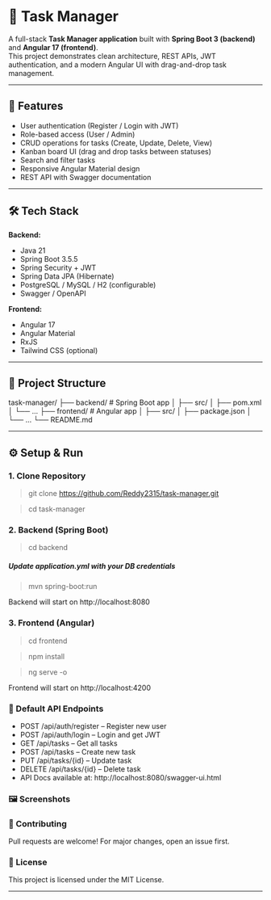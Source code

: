 # 📝 Task Manager

A full-stack **Task Manager application** built with **Spring Boot 3 (backend)** and **Angular 17 (frontend)**.  
This project demonstrates clean architecture, REST APIs, JWT authentication, and a modern Angular UI with drag-and-drop task management.

---

## 🚀 Features
- User authentication (Register / Login with JWT)
- Role-based access (User / Admin)
- CRUD operations for tasks (Create, Update, Delete, View)
- Kanban board UI (drag and drop tasks between statuses)
- Search and filter tasks
- Responsive Angular Material design
- REST API with Swagger documentation

---

## 🛠️ Tech Stack
**Backend:**
- Java 21
- Spring Boot 3.5.5
- Spring Security + JWT
- Spring Data JPA (Hibernate)
- PostgreSQL / MySQL / H2 (configurable)
- Swagger / OpenAPI

**Frontend:**
- Angular 17
- Angular Material
- RxJS
- Tailwind CSS (optional)

---

## 📂 Project Structure
task-manager/
├── backend/ # Spring Boot app
│ ├── src/
│ ├── pom.xml
│ └── ...
├── frontend/ # Angular app
│ ├── src/
│ ├── package.json
│ └── ...
└── README.md


---

## ⚙️ Setup & Run

### 1. Clone Repository

> git clone https://github.com/Reddy2315/task-manager.git

>cd task-manager

### 2. Backend (Spring Boot)
> cd backend
##### Update application.yml with your DB credentials
> mvn spring-boot:run

Backend will start on http://localhost:8080

### 3. Frontend (Angular)
> cd frontend

> npm install

> ng serve -o

Frontend will start on http://localhost:4200

### 🔑 Default API Endpoints

- POST /api/auth/register – Register new user
- POST /api/auth/login – Login and get JWT
- GET /api/tasks – Get all tasks
- POST /api/tasks – Create new task
- PUT /api/tasks/{id} – Update task
- DELETE /api/tasks/{id} – Delete task
- API Docs available at: http://localhost:8080/swagger-ui.html


### 🖼️ Screenshots


### 🤝 Contributing

Pull requests are welcome! For major changes, open an issue first.

### 📜 License

This project is licensed under the MIT License.

---

